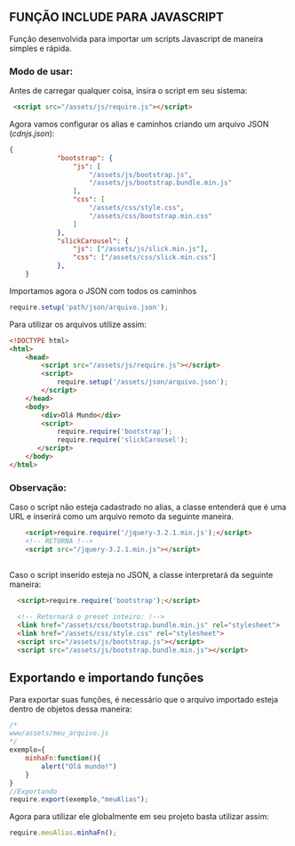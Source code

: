 ## FUNÇÃO INCLUDE PARA JAVASCRIPT 

Função desenvolvida para importar um scripts Javascript de maneira simples e rápida.

### Modo de usar:

Antes de carregar qualquer coisa, insira o script em seu sistema:

```html	
 <script src="/assets/js/require.js"></script>
```

Agora vamos configurar os alias e caminhos criando um arquivo JSON (*cdnjs.json*):

```json	
{
			"bootstrap": {
				"js": [
					"/assets/js/bootstrap.js",
					"/assets/js/bootstrap.bundle.min.js"
				],
				"css": [
					"/assets/css/style.css",
					"/assets/css/bootstrap.min.css"
				]
			},
			"slickCarousel": {
				"js": ["/assets/js/slick.min.js"],
				"css": ["/assets/css/slick.min.css"]
			},
	}
```

Importamos  agora o JSON com todos os caminhos 

```javascript
require.setup('path/json/arquivo.json');
```
Para utilizar os arquivos utilize assim:
```html
<!DOCTYPE html>
<html>  
	<head>    
		<script src="/assets/js/require.js"></script>
		<script>
			require.setup('/assets/json/arquivo.json');
		</script>
    </head>
    <body>
        <div>Olá Mundo</div>
        <script>
            require.require('bootstrap');
            require.require('slickCarousel');
       </script>
    </body>
</html>
```
### Observação:
Caso o script não esteja cadastrado no alias, a classe entenderá que é uma URL e inserirá como um arquivo remoto da seguinte maneira.
```html
	<script>require.require('/jquery-3.2.1.min.js');</script>
	<!-- RETORNA !-->
	<script src="/jquery-3.2.1.min.js"></script>
	
```
 Caso o script inserido esteja no JSON, a classe interpretará da seguinte maneira:
  ```html
	<script>require.require('bootstrap');</script>
	
	<!-- Retornará o preset inteiro: !-->
	<link href="/assets/css/bootstrap.bundle.min.js" rel="stylesheet">
	<link href="/assets/css/style.css" rel="stylesheet">
	<script src="/assets/js/bootstrap.js"></script>
	<script src="/assets/js/bootstrap.bundle.min.js"></script>

```


## Exportando e importando funções

Para exportar suas funções, é necessário que o arquivo importado esteja dentro de objetos dessa maneira:
```javascript
/* 
www/assets/meu_arquivo.js
*/
exemplo={
	minhaFn:function(){
		alert("Olá mundo!")
	}
}
//Exportando
require.export(exemplo,"meuAlias");
```

Agora para utilizar ele globalmente em seu projeto basta utilizar assim:
```javascript
require.meuAlias.minhaFn();
```